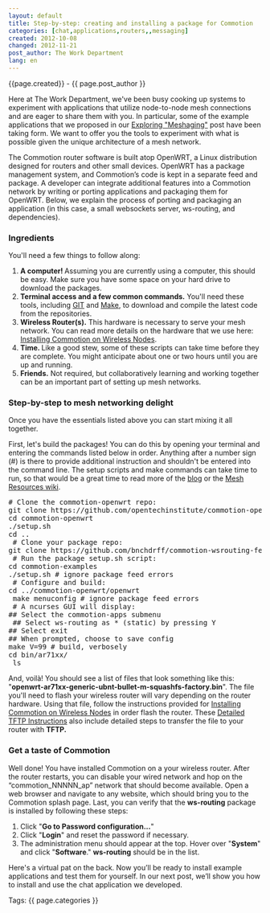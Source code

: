 ```yaml
---
layout: default
title: Step-by-step: creating and installing a package for Commotion
categories: [chat,applications,routers,,messaging]
created: 2012-10-08
changed: 2012-11-21
post_author: The Work Department
lang: en
---
```

 <div class="meta">
  <span class="author">{{page.created}} - {{ page.post_author }}</span>
</div>
 <p>Here at The Work Department, we&#39;ve been busy cooking up systems to experiment with applications that utilize node-to-node mesh connections and are eager to share them with you. In particular, some of the example applications that we proposed in our <a class="external" href="https://commotionwireless.net/blog/exploring-meshaging" target="_blank">Exploring &quot;Meshaging&quot;</a> post have been taking form. We want to offer you the tools to experiment with what is possible given the unique architecture of a mesh network.</p><p>The Commotion router software is built atop OpenWRT, a Linux distribution designed for routers and other small devices. OpenWRT has a package management system, and Commotion&rsquo;s code is kept in a separate feed and package. A developer can integrate additional features into a Commotion network by writing or porting applications and packaging them for OpenWRT. Below, we explain the process of porting and packaging an application (in this case, a small websockets server, ws-routing, and dependencies).</p><h3>Ingredients</h3><p>You&#39;ll need a few things to follow along:</p><ol><li><strong>A computer! </strong>Assuming you are currently using a computer, this should be easy. Make sure you have some space on your hard drive to download the packages.</li><li><strong>Terminal access and a few common commands.</strong> You&#39;ll need these tools, including <a class="external" href="http://git-scm.com/book/en/Getting-Started-Installing-Git" target="_blank">GIT</a> and <a href="http://www.gnu.org/software/make/manual/make.html#Top" target="_blank">Make</a>, to download and compile the latest code from the repositories.</li><li><strong>Wireless Router(s).</strong> This hardware is necessary to serve your mesh network. You can read more details on the hardware that we use here: <a class="external" href="https://code.commotionwireless.net/projects/commotion-manual/wiki/Installing_Commotion_on_Wireless_Nodes#A-little-background" target="_blank">Installing Commotion on Wireless Nodes</a>.</li><li><strong>Time. </strong>Like a good stew, some of these scripts can take time before they are complete. You might anticipate about one or two hours until you are up and running.</li><li><strong>Friends.</strong> Not required, but collaboratively learning and working together can be an important part of setting up mesh networks.</li></ol><h3>Step-by-step to mesh networking delight</h3><p>Once you have the essentials listed above you can start mixing it all together.</p><p>First, let&#39;s build the packages! You can do this by opening your terminal and entering the commands listed below in order. Anything after a number sign (#) is there to provide additional instruction and shouldn&#39;t be entered into the command line. The setup scripts and make commands can take time to run, so that would be a great time to read more of the <a class="external" href="https://commotionwireless.net/blog" target="_blank">blog</a> or the <a class="external" href="https://commotionwireless.net/wiki/mesh-resources" target="_blank">Mesh Resources wiki</a>.</p>
<pre linenumbers="off">
# Clone the commotion-openwrt repo: 
git clone https://github.com/opentechinstitute/commotion-openwrt.git 
cd commotion-openwrt 
./setup.sh 
cd ..
 # Clone your package repo: 
git clone https://github.com/bnchdrff/commotion-wsrouting-feed.git commotion-examples
 # Run the package setup.sh script: 
cd commotion-examples 
./setup.sh # ignore package feed errors
 # Configure and build: 
cd ../commotion-openwrt/openwrt
 make menuconfig # ignore package feed errors
 # A ncurses GUI will display: 
## Select the commotion-apps submenu
 ## Select ws-routing as * (static) by pressing Y 
## Select exit 
## When prompted, choose to save config 
make V=99 # build, verbosely 
cd bin/ar71xx/
 ls</pre>
<p>And, voilà! You should see a list of files that look something like this: &quot;<strong>openwrt-ar71xx-generic-ubnt-bullet-m-squashfs-factory.bin</strong>&quot;. The file you&#39;ll need to flash your wireless router will vary depending on the router hardware. Using that file, follow the instructions provided for <a class="external" href="https://code.commotionwireless.net/projects/commotion-manual/wiki/Installing_Commotion_on_Wireless_Nodes" target="_blank">Installing Commotion on Wireless Nodes</a> in order flash the router. These <a class="external" href="https://code.commotionwireless.net/projects/commotion-manual/wiki/Detailed_TFTP_Instructions" target="_blank">Detailed TFTP Instructions</a> also include detailed steps to transfer the file to your router with <strong>TFTP.</strong></p><h3>Get a taste of Commotion</h3><p>Well done! You have installed Commotion on a your wireless router. After the router restarts, you can disable your wired network and hop on the &ldquo;commotion_NNNNN_ap&rdquo; network that should become available. Open a web browser and navigate to any website, which should bring you to the Commotion splash page. Last, you can verify that the <strong>ws-routing</strong> package is installed by following these steps:</p><ol><li>Click &quot;<strong>Go to Password configuration...</strong>&quot;</li><li>Click &quot;<strong>Login</strong>&quot; and reset the password if necessary.</li><li>The administration menu should appear at the top. Hover over &quot;<strong>System</strong>&quot; and click &quot;<strong>Software</strong>.&quot; <strong>ws-routing</strong> should be in the list.</li></ol><p>Here&#39;s a virtual pat on the back. Now you&rsquo;ll be ready to install example applications and test them for yourself. In our next post, we&rsquo;ll show you how to install and use the chat application we developed.</p> <div class="tags">Tags: {{ page.categories }}</div>